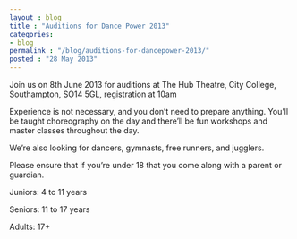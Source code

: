 ```yaml
---
layout : blog
title : "Auditions for Dance Power 2013"
categories:
- blog
permalink : "/blog/auditions-for-dancepower-2013/"
posted : "28 May 2013"
---
```


Join us on 8th June 2013 for auditions at The Hub Theatre, City College, Southampton, SO14 5GL, registration at 10am

Experience is not necessary, and you don’t need to prepare anything. You’ll be taught choreography on the day and there’ll be fun workshops and master classes throughout the day.

We’re also looking for dancers, gymnasts, free runners, and jugglers.

Please ensure that if you’re under 18 that you come along with a parent or guardian.

Juniors: 4 to 11 years

Seniors: 11 to 17 years

Adults: 17+